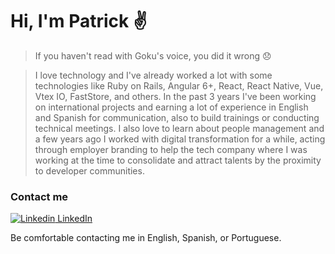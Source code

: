 # Hi, I'm Patrick ✌️
> If you haven't read with Goku's voice, you did it wrong 😞

>  I love technology and I've already worked a lot with some technologies like Ruby on Rails, Angular 6+, React, React Native, Vue, Vtex IO, FastStore, and others.
>  In the past 3 years I've been working on international projects and earning a lot of experience in English and Spanish for communication, also to build trainings or conducting technical meetings.
>  I also love to learn about people management and a few years ago I worked with digital transformation for a while, acting through employer branding to help the tech company where I was working at the time to consolidate and attract talents by the proximity to developer communities.

### Contact me
[![Linkedin](https://i.stack.imgur.com/gVE0j.png) LinkedIn](https://www.linkedin.com/in/patrickandrade1/)
&nbsp;

Be comfortable contacting me in English, Spanish, or Portuguese.
